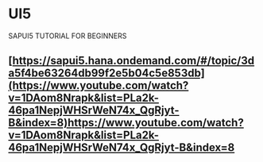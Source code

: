 # UI5
SAPUI5 TUTORIAL FOR BEGINNERS
## [https://sapui5.hana.ondemand.com/#/topic/3da5f4be63264db99f2e5b04c5e853db](https://www.youtube.com/watch?v=1DAom8Nrapk&list=PLa2k-46pa1NepjWHSrWeN74x_QgRjyt-B&index=8)https://www.youtube.com/watch?v=1DAom8Nrapk&list=PLa2k-46pa1NepjWHSrWeN74x_QgRjyt-B&index=8
